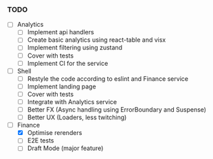 ### TODO
- [ ] Analytics
    - [ ] Implement api handlers
    - [ ] Create basic analytics using react-table and visx
    - [ ] Implement filtering using zustand
    - [ ] Cover with tests
    - [ ] Implement CI for the service
- [ ] Shell
    - [ ] Restyle the code according to eslint and Finance service
    - [ ] Implement landing page
    - [ ] Cover with tests
    - [ ] Integrate with Analytics service
    - [ ] Better FX (Async handling using ErrorBoundary and Suspense)
    - [ ] Better UX (Loaders, less twitching)
- [ ] Finance
    - [x] Optimise rerenders
    - [ ] E2E tests
    - [ ] Draft Mode (major feature)